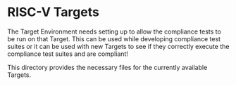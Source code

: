 # RISC-V Targets

The Target Environment needs setting up to allow the compliance tests to be run on that Target. This can be used while developing compliance test suites or it can be used with new Targets to see if they correctly execute the compliance test suites and are compliant!

This directory provides the necessary files for the currently available Targets.
